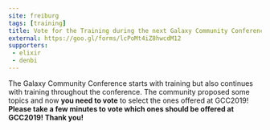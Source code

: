 ```yaml
---
site: freiburg
tags: [training]
title: Vote for the Training during the next Galaxy Community Conference
external: https://goo.gl/forms/lcPoMt4iZ8hwcdM12
supporters:
 - elixir
 - denbi
---
```


The Galaxy Community Conference starts with training but also continues with training throughout the conference.
The community proposed some topics and now **you need to vote** to select the ones offered at GCC2019!
**Please take a few minutes to vote which ones should be offered at GCC2019! Thank you!**
